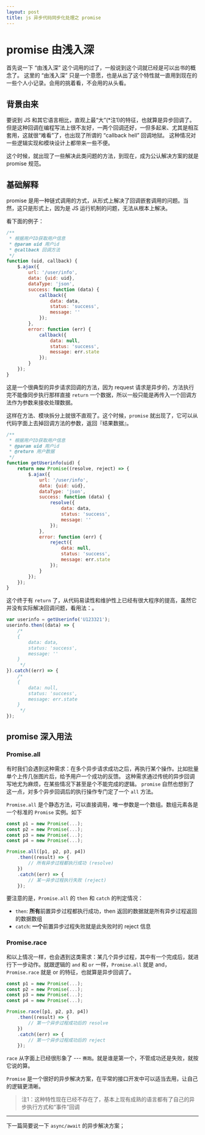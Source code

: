 ```yaml
---
layout: post
title: js 异步代码同步化处理之 promise
---
```


# promise 由浅入深

首先说一下 “由浅入深” 这个词用的过了，一般说到这个词就已经是可以出书的概念了。
这里的 “由浅入深” 只是一个意愿，也是从出了这个特性就一直用到现在的一些个人小记录。会用的挑着看，不会用的从头看。

## 背景由来

要说到 JS 和其它语言相比，直观上最“大”(*注1)的特征，也就算是异步回调了。
但是这种回调在编程写法上很不友好，一两个回调还好，一但多起来、尤其是相互套用，这就很“难看”了，也出现了所谓的 “callback hell” 回调地狱。
这种情况对一些逻辑实现和模块设计上都带来一些不便。

这个时候，就出现了一些解决此类问题的方法，到现在，成为公认解决方案的就是 promise 规范。

## 基础解释

promise 是用一种链式调用的方式，从形式上解决了回调嵌套调用的问题。当然，这只是形式上，因为是 JS 运行机制的问题，无法从根本上解决。

看下面的例子：

~~~javascript
/**
 * 根据用户ID获取用户信息
 * @param uid 用户id
 * @callback 回调方法
 */
function (uid, callback) {
    $.ajax({
        url: '/user/info',
        data: {uid: uid},
        dataType: 'json',
        success: function (data) {
            callback({
                data: data,
                status: 'success',
                message: ''
            });
        },
        error: function (err) {
            callback({
                data: null,
                status: 'success',
                message: err.state
            });
        }
    });
}
~~~

这是一个很典型的异步请求回调的方法，因为 request 请求是异步的，方法执行完不能像同步执行那样直接 `return` 一个数据，所以一般只能是再传入一个回调方法作为参数来接收处理数据。

这样在方法、模块拆分上就很不直观了。这个时候，`promise` 就出现了，它可以从代码字面上去掉回调方法的参数，返回『结果数据』。

~~~javascript
/**
 * 根据用户ID获取用户信息
 * @param uid 用户id
 * @return 用户数据
 */
function getUserinfo(uid) {
    return new Promise((resolve, reject) => {
        $.ajax({
            url: '/user/info',
            data: {uid: uid},
            dataType: 'json',
            success: function (data) {
                resolve({
                    data: data,
                    status: 'success',
                    message: ''
                });
            },
            error: function (err) {
                reject({
                    data: null,
                    status: 'success',
                    message: err.state
                });
            }
        });
    });
}
~~~

这个终于有 `return` 了，从代码易读性和维护性上已经有很大程序的提高，虽然它并没有实际解决回调问题，看用法：。

~~~javascript
var userinfo = getUserinfo('U123321');
userinfo.then((data) => {
    /*
    {
        data: data,
        status: 'success',
        message: ''
    }
     */
}).catch((err) => {
    /*
    {
        data: null,
        status: 'success',
        message: err.state
    }
     */
});
~~~

## promise 深入用法

### Promise.all

有时我们会遇到这种需求：在多个异步请求成功之后，再执行某个操作。比如批量单个上传几张图片后，给予用户一个成功的反馈。
这种需求通过传统的异步回调写地尤为麻烦，在某些情况下甚至是个不能完成的逻辑。
`promise` 自然也想到了这一点，对多个异步回调后的执行操作专门定了一个 `all` 方法。

`Promise.all` 是个静态方法，可以直接调用，唯一参数是一个数组。数组元素各是一个标准的 `Promise` 实例。如下

~~~javascript
const p1 = new Promise(...);
const p2 = new Promise(...);
const p3 = new Promise(...);
const p4 = new Promise(...);

Promise.all([p1, p2, p3, p4])
    .then((result) => {
        // 所有异步过程都执行成功 (resolve)
    })
    .catch((err) => {
        // 某一异步过程执行失败 (reject)
    });
~~~

要注意的是，`Promise.all` 的 `then` 和 `catch` 的判定情况：

* `then`: **所有**前置异步过程都执行成功，then 返回的数据就是所有异步过程返回的数据数组
* `catch`: **一个**前置异步过程失败就是此失败时的 reject 信息 

### Promise.race

和以上情况一样，也会遇到这类需求：某几个异步过程，其中有一个完成后，就进行下一步动作。就跟逻辑的 `and` 和 `or` 一样，`Promise.all` 就是 and，`Promise.race` 就是 or 的特征，也就算是异步回调了。

~~~javascript
const p1 = new Promise(...);
const p2 = new Promise(...);
const p3 = new Promise(...);
const p4 = new Promise(...);

Promise.race([p1, p2, p3, p4])
    .then((result) => {
        // 第一个异步过程成功后的 resolve
    })
    .catch((err) => {
        // 第一个异步过程成功后的 reject
    });
~~~

`race` 从字面上已经很形象了 --- `赛跑`。就是谁是第一个，不管成功还是失败，就按它说的算。

`Promise` 是一个很好的异步解决方案，在平常的接口开发中可以适当去用，让自己的逻辑更清晰。

> 注1：这种特性现在已经不存在了，基本上现有成熟的语言都有了自己的异步执行方式和“事件”回调

---

下一篇简要说一下 `async/await` 的异步解决方案；


